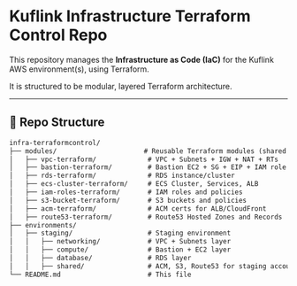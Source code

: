 # Kuflink Infrastructure Terraform Control Repo

This repository manages the **Infrastructure as Code (IaC)** for the Kuflink AWS environment(s), using Terraform.

It is structured to be modular, layered Terraform architecture.

---

## 📁 Repo Structure

```txt
infra-terraformcontrol/
├── modules/                      # Reusable Terraform modules (shared across envs)
│   ├── vpc-terraform/             # VPC + Subnets + IGW + NAT + RTs
│   ├── bastion-terraform/         # Bastion EC2 + SG + EIP + IAM role
│   ├── rds-terraform/             # RDS instance/cluster
│   ├── ecs-cluster-terraform/     # ECS Cluster, Services, ALB
│   ├── iam-roles-terraform/       # IAM roles and policies
│   ├── s3-bucket-terraform/       # S3 buckets and policies
│   ├── acm-terraform/             # ACM certs for ALB/CloudFront
│   ├── route53-terraform/         # Route53 Hosted Zones and Records
├── environments/                  
│   ├── staging/                   # Staging environment
│   │   ├── networking/            # VPC + Subnets layer
│   │   ├── compute/               # Bastion + EC2 layer
│   │   ├── database/              # RDS layer
│   │   ├── shared/                # ACM, S3, Route53 for staging account
└── README.md                      # This file
